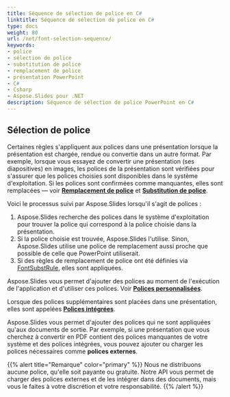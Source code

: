 ```yaml
---
title: Séquence de sélection de police en C#
linktitle: Séquence de sélection de police en C#
type: docs
weight: 80
url: /net/font-selection-sequence/
keywords:
- police
- sélection de police
- substitution de police
- remplacement de police
- présentation PowerPoint
- C#
- Csharp
- Aspose.Slides pour .NET
description: Séquence de sélection de police PowerPoint en C#
---
```


## Sélection de police

Certaines règles s'appliquent aux polices dans une présentation lorsque la présentation est chargée, rendue ou convertie dans un autre format. Par exemple, lorsque vous essayez de convertir une présentation (ses diapositives) en images, les polices de la présentation sont vérifiées pour s'assurer que les polices choisies sont disponibles dans le système d'exploitation. Si les polices sont confirmées comme manquantes, elles sont remplacées — voir [**Remplacement de police**](https://docs.aspose.com/slides/net/font-replacement/) et [**Substitution de police**](https://docs.aspose.com/slides/net/font-substitution/).

Voici le processus suivi par Aspose.Slides lorsqu'il s'agit de polices :

1. Aspose.Slides recherche des polices dans le système d'exploitation pour trouver la police qui correspond à la police choisie dans la présentation. 
2. Si la police choisie est trouvée, Aspose.Slides l'utilise. Sinon, Aspose.Slides utilise une police de remplacement aussi proche que possible de celle que PowerPoint utiliserait.
3. Si des règles de remplacement de police ont été définies via [FontSubstRule](https://reference.aspose.com/slides/net/aspose.slides/fontsubstrule/), elles sont appliquées.

Aspose.Slides vous permet d'ajouter des polices au moment de l'exécution de l'application et d'utiliser ces polices. Voir [**Polices personnalisées**](https://docs.aspose.com/slides/net/custom-font/). 

Lorsque des polices supplémentaires sont placées dans une présentation, elles sont appelées [**Polices intégrées**](https://docs.aspose.com/slides/net/embedded-font/).

Aspose.Slides vous permet d'ajouter des polices qui ne sont appliquées qu'aux documents de sortie. Par exemple, si une présentation que vous cherchez à convertir en PDF contient des polices manquantes de votre système et des polices intégrées, vous pouvez ajouter ou charger les polices nécessaires comme **polices externes**. 

{{% alert title="Remarque" color="primary" %}} 
Nous ne distribuons aucune police, qu'elle soit payante ou gratuite. Notre API vous permet de charger des polices externes et de les intégrer dans des documents, mais vous le faites à votre discrétion et votre responsabilité.
{{% /alert %}}